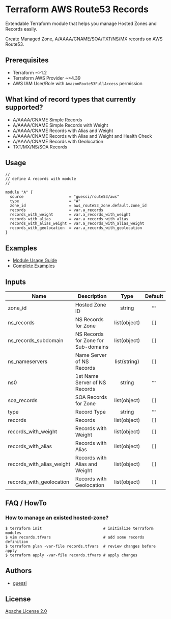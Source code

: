 # Terraform AWS Route53 Records

Extendable Terraform module that helps you manage Hosted Zones and Records easily.

Create Managed Zone, A/AAAA/CNAME/SOA/TXT/NS/MX records on AWS Route53.

## Prerequisites

* Terraform ~>1.2
* Terraform AWS Provider ~>4.39
* AWS IAM User/Role with `AmazonRoute53FullAccess` permission

## What kind of record types that currently supported?

- A/AAAA/CNAME Simple Records
- A/AAAA/CNAME Simple Records with Weight
- A/AAAA/CNAME Records with Alias and Weight
- A/AAAA/CNAME Records with Alias and Weight and Health Check
- A/AAAA/CNAME Records with Geolocation
- TXT/MX/NS/SOA Records

## Usage

```hcl
//
// define A records with module
//

module "A" {
  source                    = "guessi/route53/aws"
  type                      = "A"
  zone_id                   = aws_route53_zone.default.zone_id
  records                   = var.a_records
  records_with_weight       = var.a_records_with_weight
  records_with_alias        = var.a_records_with_alias
  records_with_alias_weight = var.a_records_with_alias_weight
  records_with_geolocation  = var.a_records_with_geolocation
}

```

## Examples

* [Module Usage Guide](https://registry.terraform.io/modules/guessi/route53/aws)
* [Complete Examples](https://github.com/guessi/terraform-aws-route53/tree/master/examples)

## Inputs

| Name                            | Description                         | Type         | Default   |
| ------------------------------- | ----------------------------------- | :----------: | :-------: |
| zone_id                         | Hosted Zone ID                      | string       | `""`      |
| ns_records                      | NS Records for Zone                 | list(object) | `[]`      |
| ns_records_subdomain            | NS Records for Zone for Sub-domains | list(object) | `[]`      |
| ns_nameservers                  | Name Server of NS Records           | list(string) | `[]`      |
| ns0                             | 1st Name Server of NS Records       | string       | `""`      |
| soa_records                     | SOA Records for Zone                | list(object) | `[]`      |
| type                            | Record Type                         | string       | `""`      |
| records                         | Records                             | list(object) | `[]`      |
| records_with_weight             | Records with Weight                 | list(object) | `[]`      |
| records_with_alias              | Records with Alias                  | list(object) | `[]`      |
| records_with_alias_weight       | Records with Alias and Weight       | list(object) | `[]`      |
| records_with_geolocation        | Records with Geolocation            | list(object) | `[]`      |

## FAQ / HowTo

### How to manage an existed hosted-zone?

    $ terraform init                           # initialize terraform modules
    $ vim records.tfvars                       # add some records definition
    $ terraform plan -var-file records.tfvars  # review changes before apply
    $ terraform apply -var-file records.tfvars # apply changes

## Authors

- [guessi](https://github.com/guessi)

## License

[Apache License 2.0](https://github.com/guessi/terraform-aws-route53/blob/master/LICENSE)
